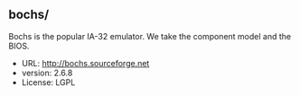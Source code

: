 ## bochs/
Bochs is the popular IA-32 emulator. We take the component model and the BIOS.

  * URL: http://bochs.sourceforge.net
  * version: 2.6.8
  * License: LGPL
